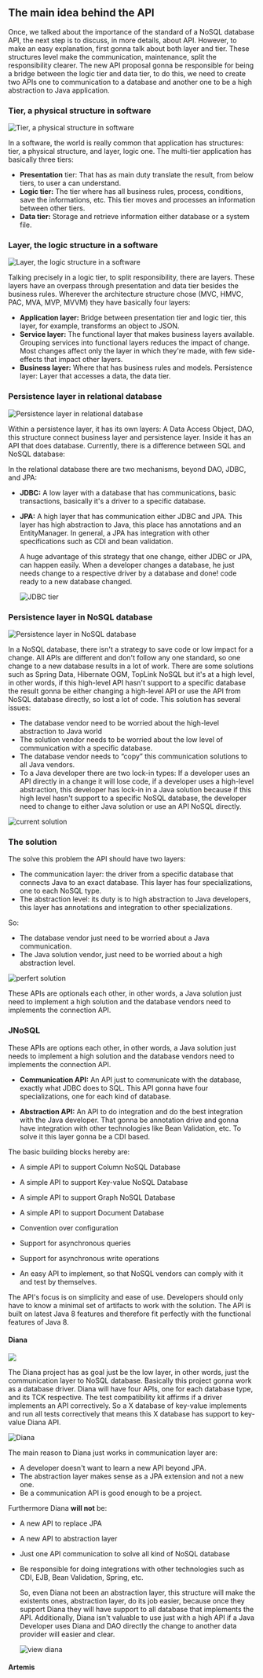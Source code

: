 ## The main idea behind the API

Once, we talked about the importance of the standard of a NoSQL database API, the next step is to discuss, in more details, about API. However, to make an easy explanation, first gonna talk about both layer and tier. These structures level make the communication, maintenance, split the responsibility clearer. The new API proposal gonna be responsible for being a bridge between the logic tier and data tier, to do this, we need to create two APIs one to communication to a database and another one to be a high abstraction to Java application.

### Tier, a physical structure in software

![Tier, a physical structure in software
](../images/01.png)

In a software, the world is really common that application has structures: tier, a physical structure, and layer, logic one. The multi-tier application has basically three tiers:

* **Presentation** tier: That has as main duty translate the result, from below tiers, to user a can understand.
* **Logic tier:** The tier where has all business rules, process, conditions, save the informations, etc. This tier moves and processes an information between other tiers.
* **Data tier:** Storage and retrieve information either database or a system file.

### Layer, the logic structure in a software

![Layer, the logic structure in a software](../images/02.png)

Talking precisely in a logic tier, to split responsibility, there are layers. These layers have an overpass through presentation and data tier besides the business rules. Wherever the architecture structure chose \(MVC, HMVC, PAC, MVA, MVP, MVVM\) they have basically four layers:

* **Application layer:** Bridge between presentation tier and logic tier, this layer, for example, transforms an object to JSON.
* **Service layer:** The functional layer that makes business layers available. Grouping services into functional layers reduces the impact of change. Most changes affect only the layer in which they're made, with few side-effects that impact other layers.
* **Business layer:** Where that has business rules and models.
  Persistence layer: Layer that accesses a data, the data tier.

### Persistence layer in relational database

![Persistence layer in relational database](../images/03.png)

Within a persistence layer, it has its own layers: A Data Access Object, DAO, this structure connect business layer and persistence layer. Inside it has an API that does database. Currently, there is a difference between SQL and NoSQL database:

In the relational database there are two mechanisms, beyond DAO, JDBC, and JPA:

* **JDBC:** A low layer with a database that has communications, basic transactions,     basically it's a driver to a specific database.
* **JPA:** A high layer that has communication either JDBC and JPA. This layer has high abstraction to Java, this place has annotations and an EntityManager. In general, a JPA has integration with other specifications such as CDI and bean validation.

  A huge advantage of this strategy that one change, either JDBC or JPA, can happen easily. When a developer changes a database, he just needs change to a respective driver by a database and done! code ready to a new database changed.

  ![JDBC tier](../images/04.png)

### Persistence layer in NoSQL database

![Persistence layer in NoSQL database](../images/06.png)

In a NoSQL database, there isn't a strategy to save code or low impact for a change. All APIs are different and don't follow any one standard, so one change to a new database results in a lot of work. There are some solutions such as Spring Data, Hibernate OGM, TopLink NoSQL but it's at a high level, in other words, if this high-level API hasn't support to a specific database the result gonna be either changing a high-level API or use the API from NoSQL database directly, so lost a lot of code. This solution has several issues:

* The database vendor need to be worried about the high-level abstraction to Java world
* The solution vendor needs to be worried about the low level of communication with a specific database.
* The database vendor needs to “copy” this communication solutions to all Java vendors.
* To a Java developer there are two lock-in types: If a developer uses an API directly in a change it will lose code, if a developer uses  a high-level abstraction, this developer has lock-in in a Java solution because if  this high level hasn't support to a specific NoSQL database, the developer need to change to either Java solution or use an API NoSQL directly.

![current solution](../images/07.png)

### The solution

The solve this problem the API should have two layers:

* The communication layer: the driver from a specific database that connects Java to an exact database. This layer has four specializations, one to each NoSQL type.
* The abstraction level: its duty is to high abstraction to Java developers, this layer has annotations and integration to other specializations.

So:

* The database vendor just need to be worried about a Java communication.
* The Java solution vendor, just need to be worried about a high abstraction level.

![perfert solution](../images/08.png)

These APIs are optionals each other, in other words, a Java solution just need to implement a high solution and the database vendors need to implements the connection API.

### JNoSQL

These APIs are options each other, in other words, a Java solution just needs to implement a high solution and the database vendors need to implements the connection API.

* **Communication API:** An API just to communicate with the database, exactly what JDBC does to SQL. This API gonna have four specializations, one for each kind of database.

* **Abstraction API:** An API to do integration and do the best integration with the Java developer. That gonna be annotation drive and gonna have integration with other technologies like Bean Validation, etc. To solve it this layer gonna be a CDI based.

The basic building blocks hereby are:

* A simple API to support Column NoSQL Database

* A simple API to support Key-value NoSQL Database

* A simple API to support Graph NoSQL Database

* A simple API to support Document Database

* Convention over configuration

* Support for asynchronous queries

* Support for asynchronous write operations

* An easy API to implement, so that NoSQL vendors can comply with it and test by themselves.

The API's focus is on simplicity and ease of use. Developers should only have to know a minimal set of artifacts to work with the solution. The API is built on latest Java 8 features and therefore fit perfectly with the functional features of Java 8.

#### Diana

![](/images/duke-diana-min.png)

The Diana project has as goal just be the low layer, in other words, just the communication layer to NoSQL database. Basically this project gonna work as a database driver. Diana will have four APIs, one for each database type, and its TCK respective. The test compatibility kit affirms if a driver implements an API correctively. So a X database of key-value implements and run all tests correctively that means this X database has support to key-value Diana API.

![Diana ](../images/09.png)

The main reason to Diana just works in communication layer are:

* A developer doesn't want to learn a new API beyond JPA.
* The abstraction layer makes sense as a JPA extension and not a new one.
* Be a communication API is good enough to be a project.

Furthermore Diana **will not** be:

* A new API to replace JPA
* A new API to abstraction layer
* Just one API communication to solve all kind of NoSQL database
* Be responsible for doing integrations with other technologies such as CDI, EJB, Bean Validation, Spring, etc.

  So, even Diana not been an abstraction layer, this structure will make the existents ones, abstraction layer, do its job easier, because once they support Diana they will have support to all database that implements the API. Additionally, Diana isn't valuable to use just with a high API if a Java Developer uses Diana and DAO directly the change to another data provider will easier and clear.

  ![view diana](../images/10.png)





#### Artemis



